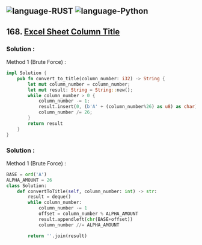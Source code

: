 ![language-RUST](https://img.shields.io/badge/RUST-8d4004?style=for-the-badge&logo=RUST)
![language-Python](https://img.shields.io/badge/Python-ffd43b?style=for-the-badge&logo=PYTHON)
---

## 168. [Excel Sheet Column Title](https://leetcode.com/problems/excel-sheet-column-title)

### Solution :

Method 1 (Brute Force) :
```rust
impl Solution {
    pub fn convert_to_title(column_number: i32) -> String {
        let mut column_number = column_number;
        let mut result: String = String::new();
        while column_number > 0 {
            column_number -= 1;
            result.insert(0, (b'A' + (column_number%26) as u8) as char);
            column_number /= 26;
        }
        return result
    }
}
```

### Solution :

Method 1 (Brute Force) :
```python
BASE = ord('A')
ALPHA_AMOUNT = 26
class Solution:
    def convertToTitle(self, column_number: int) -> str:
        result = deque()
        while column_number:
            column_number -= 1
            offset = column_number % ALPHA_AMOUNT
            result.appendleft(chr(BASE+offset))
            column_number //= ALPHA_AMOUNT

        return ''.join(result)
```
